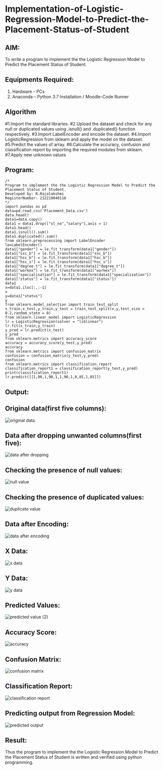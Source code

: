# Implementation-of-Logistic-Regression-Model-to-Predict-the-Placement-Status-of-Student

## AIM:
To write a program to implement the the Logistic Regression Model to Predict the Placement Status of Student.

## Equipments Required:
1. Hardware – PCs
2. Anaconda – Python 3.7 Installation / Moodle-Code Runner

## Algorithm
#1.Import the standard libraries.
#2.Upload the dataset and check for any null or duplicated values using .isnull() and .duplicated() function respectively.
#3.Import LabelEncoder and encode the dataset.
#4.Import LogisticRegression from sklearn and apply the model on the dataset.
#5.Predict the values of array.
#6.Calculate the accuracy, confusion and classification report by importing the required modules from sklearn.
#7.Apply new unknown values

## Program:
```
/*
Program to implement the the Logistic Regression Model to Predict the Placement Status of Student.
Developed by: R.Rajalakshmi
RegisterNumber: 212219040116
*/
import pandas as pd
data=pd.read_csv('Placement_Data.csv')
data.head()
data1=data.copy()
data1 = data1.drop(["sl_no","salary"],axis = 1)
data1.head()
data1.isnull().sum()
data1.duplicated().sum()
from sklearn.preprocessing import LabelEncoder
le=LabelEncoder()
data1["gender"] = le.fit_transform(data1["gender"])
data1["ssc_b"] = le.fit_transform(data1["ssc_b"])
data1["hsc_b"] = le.fit_transform(data1["hsc_b"])
data1["hsc_s"] = le.fit_transform(data1["hsc_s"])
data1["degree_t"] = le.fit_transform(data1["degree_t"])
data1["workex"] = le.fit_transform(data1["workex"])
data1["specialisation"] = le.fit_transform(data1["specialisation"])
data1["status"] = le.fit_transform(data1["status"])
data1
x=data1.iloc[:,:-1]
x
y=data1["status"]
y
from sklearn.model_selection import train_test_split
x_train,x_test,y_train,y_test = train_test_split(x,y,test_size = 0.2,random_state = 0)
from sklearn.linear_model import LogisticRegression
lr = LogisticRegression(solver = "liblinear") 
lr.fit(x_train,y_train)
y_pred = lr.predict(x_test)
y_pred
from sklearn.metrics import accuracy_score
accuracy = accuracy_score(y_test,y_pred)
accuracy
from sklearn.metrics import confusion_matrix
confusion = confusion_matrix(y_test,y_pred)
confusion
from sklearn.metrics import classification_report
classification_report1 = classification_report(y_test,y_pred)
print(classification_report1)
lr.predict([[1,80,1,90,1,1,90,1,0,85,1,85]])
```

## Output:

## Original data(first five columns):
![original data](https://user-images.githubusercontent.com/87656716/173214355-337ae45c-51ca-43c8-a862-b57c84bda97e.png)

## Data after dropping unwanted columns(first five):
![data after dropping](https://user-images.githubusercontent.com/87656716/173214386-2b9c9312-4e9e-490c-aa74-5647550ecf95.png)

## Checking the presence of null values:
![null value](https://user-images.githubusercontent.com/87656716/173214406-206b76c5-d89e-4280-9491-ecd7902a5021.png)

## Checking the presence of duplicated values:
![duplicate value](https://user-images.githubusercontent.com/87656716/173215049-b2da5f01-0255-484c-9519-580312a1c228.png)

## Data after Encoding:
![data after encoding](https://user-images.githubusercontent.com/87656716/173215068-57b4c79c-1ae1-4e08-8d0b-f268c4063886.png)

## X Data:
![x data](https://user-images.githubusercontent.com/87656716/173215099-f654d68b-b30e-4f7c-b4dc-50d1a69db152.png)

## Y Data:
![y data](https://user-images.githubusercontent.com/87656716/173215147-a3eb3f38-f527-4f6a-8421-54fa9f0afcdf.png)

## Predicted Values:
![predicted value (2)](https://user-images.githubusercontent.com/87656716/173215235-9e706f9b-ad98-44bd-9717-422797f74b59.png)
 
## Accuracy Score:
![accuracy](https://user-images.githubusercontent.com/87656716/173215211-3761c20f-32a1-4808-aecb-f70c2ebfc7a1.png)

## Confusion Matrix:
![confusion matrix](https://user-images.githubusercontent.com/87656716/173215267-6dda6572-e3c1-48ab-89d0-7a143e2f55fc.png)

## Classification Report:
![classification report](https://user-images.githubusercontent.com/87656716/173215303-076036ac-e8d2-4a7f-8d3e-782710103be6.png)

## Predicting output from Regression Model:
![predicted output](https://user-images.githubusercontent.com/87656716/173215313-09a613b9-7f02-479f-90d1-c427b52d384d.png)


## Result:
Thus the program to implement the the Logistic Regression Model to Predict the Placement Status of Student is written and verified using python programming.
